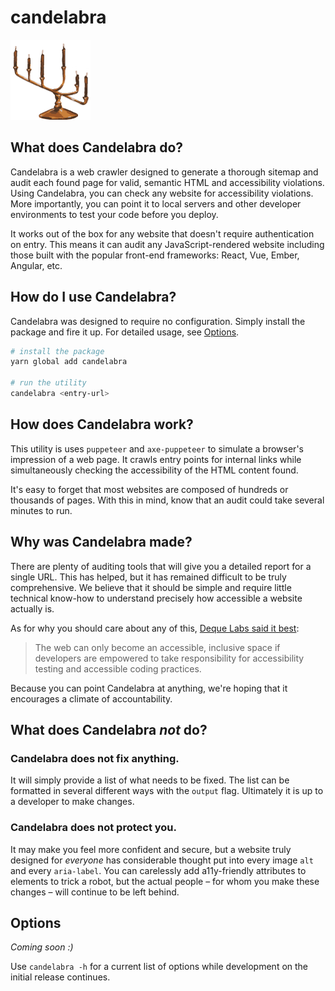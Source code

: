 # candelabra

<img src="./candelabra-logo.png" alt="Candelabra Logo - Lit candles on a 6-prong candelabra glowing in the dark" width="128px"/>

## What does Candelabra do?

Candelabra is a web crawler designed to generate a thorough sitemap and audit each found page for valid, semantic HTML and accessibility violations. Using Candelabra, you can check any website for accessibility violations. More importantly, you can point it to local servers and other developer environments to test your code before you deploy.

It works out of the box for any website that doesn't require authentication on entry. This means it can audit any JavaScript-rendered website including those built with the popular front-end frameworks: React, Vue, Ember, Angular, etc.

## How do I use Candelabra?

Candelabra was designed to require no configuration. Simply install the package and fire it up. For detailed usage, see [Options](#options).

```bash
# install the package
yarn global add candelabra

# run the utility
candelabra <entry-url>
```

## How does Candelabra work?

This utility is uses `puppeteer` and `axe-puppeteer` to simulate a browser's impression of a web page. It crawls entry points for internal links while simultaneously checking the accessibility of the HTML content found.

It's easy to forget that most websites are composed of hundreds or thousands of pages. With this in mind, know that an audit could take several minutes to run.

## Why was Candelabra made?

There are plenty of auditing tools that will give you a detailed report for a single URL. This has helped, but it has remained difficult to be truly comprehensive. We believe that it should be simple and require little technical know-how to understand precisely how accessible a website actually is.

As for why you should care about any of this, [Deque Labs said it best](https://github.com/dequelabs/axe-core#philosophy):

> The web can only become an accessible, inclusive space if developers are empowered to take responsibility for accessibility testing and accessible coding practices.

Because you can point Candelabra at anything, we're hoping that it encourages a climate of accountability.

## What does Candelabra _**not**_ do?

### Candelabra does not fix anything.

It will simply provide a list of what needs to be fixed. The list can be formatted in several different ways with the `output` flag. Ultimately it is up to a developer to make changes.

### Candelabra does not protect you.

It may make you feel more confident and secure, but a website truly designed for _everyone_ has considerable thought put into every image `alt` and every `aria-label`. You can carelessly add a11y-friendly attributes to elements to trick a robot, but the actual people – for whom you make these changes – will continue to be left behind.

## Options

_Coming soon :)_

Use `candelabra -h` for a current list of options while development on the initial release continues.
